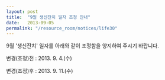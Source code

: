 ```yaml
---
layout: post
title:  "9월 생신잔치 일자 조정 안내"
date:   2013-09-05
permalink: "/resource_room/notices/life30"
---
```


9월 '생신잔치' 일자를 아래와 같이 조정함을 양지하여 주시기 바랍니다.
 
변경(조정)전 : 2013.  9.  4.(수)
 
변경(조정)후 : 2013.  9. 11.(수) 
